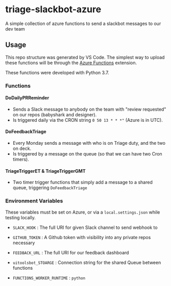 # triage-slackbot-azure
A simple collection of azure functions to send a slackbot messages to our dev team

## Usage

This repo structure was generated by VS Code. 
The simplest way to upload these functions will be through the [Azure Functions](https://marketplace.visualstudio.com/items?itemName=ms-azuretools.vscode-azurefunctions) extension.

These functions were developed with Python 3.7.

### Functions

#### DoDailyPRReminder
- Sends a Slack message to anybody on the team with "review requested" on our repos (babyshark and designer).
- Is triggered daily via the CRON string `0 50 13 * * *"` (Azure is in UTC).

#### DoFeedbackTriage
- Every Monday sends a message with who is on Triage duty, and the two on deck.
- Is triggered by a message on the queue (so that we can have two Cron timers).

#### TriageTriggerET & TriageTriggerGMT
- Two timer trigger functions that simply add a message to a shared queue, triggering `DoFeedbackTriage`


### Environment Variables

These variables must be set on Azure, or via a `local.settings.json` while testing locally.

*  `SLACK_HOOK` : The full URI for given Slack channel to send webhook to
*  `GITHUB_TOKEN` : A Github token with visibility into any private repos necessary
*  `FEEDBACK_URL` : The full URI for our feedback dashboard

*  `uitoolsbot_STOARGE` : Connection string for the shared Queue between functions

* `FUNCTIONS_WORKER_RUNTIME` : `python`
